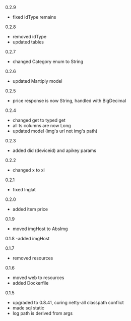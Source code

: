 0.2.9
- fixed idType remains

0.2.8
- removed idType
- updated tables

0.2.7
- changed Category enum to String

0.2.6
- updated Martiply model

0.2.5
- price response is now String, handled with BigDecimal

0.2.4
- changed get to typed get
- all ts columns are now Long
- updated model (img's url not img's path)

0.2.3
- added did (deviceid) and apikey params

0.2.2
- changed x to xl

0.2.1
- fixed lnglat

0.2.0
- added item price

0.1.9
- moved imgHost to AbsImg

0.1.8
-added imgHost

0.1.7
- removed resources

0.1.6
- moved web to resources
- added Dockerfile

0.1.5
- upgraded to 0.8.41, curing netty-all classpath conflict
- made sql static
- log path is derived from args
